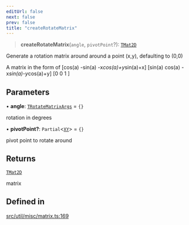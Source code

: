 ```yaml
---
editUrl: false
next: false
prev: false
title: "createRotateMatrix"
---
```


> **createRotateMatrix**(`angle`, `pivotPoint`?): [`TMat2D`](/api/type-aliases/tmat2d/)

Generate a rotation matrix around around a point (x,y), defaulting to (0,0)

A matrix in the form of
[cos(a) -sin(a) -x*cos(a)+y*sin(a)+x]
[sin(a)  cos(a) -x*sin(a)-y*cos(a)+y]
[0       0      1                 ]

## Parameters

• **angle**: [`TRotateMatrixArgs`](/api/namespaces/util/type-aliases/trotatematrixargs/) = `{}`

rotation in degrees

• **pivotPoint?**: `Partial`\<[`XY`](/api/interfaces/xy/)\> = `{}`

pivot point to rotate around

## Returns

[`TMat2D`](/api/type-aliases/tmat2d/)

matrix

## Defined in

[src/util/misc/matrix.ts:169](https://github.com/fabricjs/fabric.js/blob/c093e29e73123dafcfa091ff4d5e04e690bb796e/src/util/misc/matrix.ts#L169)
